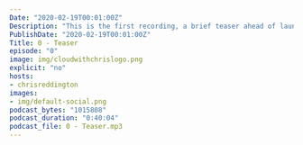 ```yaml
---
Date: "2020-02-19T00:01:00Z"
Description: "This is the first recording, a brief teaser ahead of launching cloud with Chris. Stay tuned, and follow for more info!"
PublishDate: "2020-02-19T00:01:00Z"
Title: 0 - Teaser
episode: "0"
image: img/cloudwithchrislogo.png
explicit: "no"
hosts:
- chrisreddington
images:
- img/default-social.png
podcast_bytes: "1015808"
podcast_duration: "0:40:04"
podcast_file: 0 - Teaser.mp3
---
```


